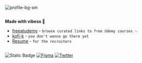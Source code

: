 ![profile-bg-sm](https://github.com/user-attachments/assets/55ea728f-ff27-44f3-b1e2-840636084d1b)

##
**Made with vibess 💫**
 * [freeatudemy](https://freeatudemy.com/) - `browse curated links to free Udemy courses ✨`
 * [kofi-k](https://kofik.me/) - `you don't wanna go there yet`
 * [Resume](https://drive.google.com/file/d/1SR5px98JmitMX-hnFrIw9mjmgFgplBU2/view?usp=sharing) - `for the recruiters`

##

![Static Badge](https://img.shields.io/badge/kofivincent026%40gmail.com%20-%20Gmail?style=social&logo=gmail)
[![Figma](https://img.shields.io/badge/Figma-community-blue?style=flat&logo=figma)](https://www.figma.com/@kofi_k) [![Twitter](https://img.shields.io/badge/Twitter-%231DA1F2.svg?logo=Twitter&logoColor=white)](https://twitter.com/K_O_F_I)

###

